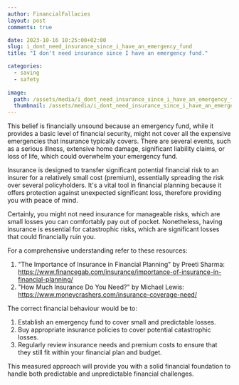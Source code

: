 ```yaml
---
author: FinancialFallacies
layout: post
comments: true

date: 2023-10-16 10:25:00+02:00  
slug: i_dont_need_insurance_since_i_have_an_emergency_fund
title: "I don't need insurance since I have an emergency fund."

categories:
  - saving
  - safety
  
image:
  path: /assets/media/i_dont_need_insurance_since_i_have_an_emergency_fund.jpg
  thumbnail: /assets/media/i_dont_need_insurance_since_i_have_an_emergency_fund.jpg
---
```


This belief is financially unsound because an emergency fund, while it provides a basic level of financial security, might not cover all the expensive emergencies that insurance typically covers. There are several events, such as a serious illness, extensive home damage, significant liability claims, or loss of life, which could overwhelm your emergency fund.

Insurance is designed to transfer significant potential financial risk to an insurer for a relatively small cost (premium), essentially spreading the risk over several policyholders. It's a vital tool in financial planning because it offers protection against unexpected significant loss, therefore providing you with peace of mind.

Certainly, you might not need insurance for manageable risks, which are small losses you can comfortably pay out of pocket. Nonetheless, having insurance is essential for catastrophic risks, which are significant losses that could financially ruin you.

For a comprehensive understanding refer to these resources:

1. "The Importance of Insurance in Financial Planning" by Preeti Sharma: https://www.financegab.com/insurance/importance-of-insurance-in-financial-planning/
2. "How Much Insurance Do You Need?" by Michael Lewis: https://www.moneycrashers.com/insurance-coverage-need/

The correct financial behaviour would be to:

1. Establish an emergency fund to cover small and predictable losses.
2. Buy appropriate insurance policies to cover potential catastrophic losses.
3. Regularly review insurance needs and premium costs to ensure that they still fit within your financial plan and budget. 

This measured approach will provide you with a solid financial foundation to handle both predictable and unpredictable financial challenges.

